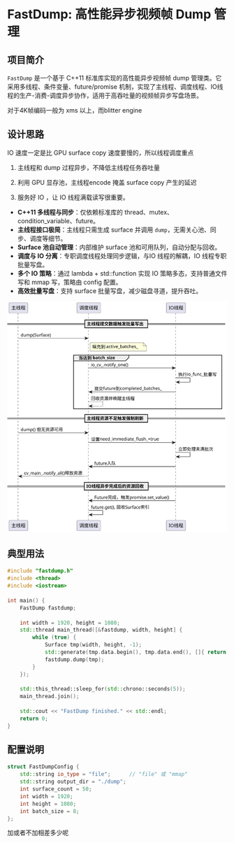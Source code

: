 # FastDump: 高性能异步视频帧 Dump 管理

## 项目简介

`FastDump` 是一个基于 C++11 标准库实现的高性能异步视频帧 dump 管理类。它采用多线程、条件变量、future/promise 机制，实现了主线程、调度线程、IO线程的生产-消费-调度异步协作，适用于高吞吐量的视频帧异步写盘场景。

对于4K帧编码一般为 xms 以上，而blitter engine

## 设计思路

IO 速度一定是比 GPU surface copy 速度要慢的，所以线程调度重点

1. 主线程和 dump 过程异步，不降低主线程任务吞吐量

2. 利用 GPU 显存池，主线程encode 掩盖 surface copy 产生的延迟

3. 服务好 IO ，让 IO 线程满载读写很重要。

   

- **C++11 多线程与同步**：仅依赖标准库的 thread、mutex、condition_variable、future。
- **主线程接口极简**：主线程只需生成 surface 并调用 `dump`，无需关心池、同步、调度等细节。
- **Surface 池自动管理**：内部维护 surface 池和可用队列，自动分配与回收。
- **调度与 IO 分离**：专职调度线程处理同步逻辑，与IO 线程的解耦，IO 线程专职批量写盘。
- **多个 IO 策略**：通过 lambda + std::function 实现 IO 策略多态，支持普通文件写和 mmap 写，策略由 config 配置。
- **高效批量写盘**：支持 surface 批量写盘，减少磁盘寻道，提升吞吐。

![plantuml-diagram-1747202561044](./assets/plantuml-diagram-1747202561044.svg)

## 典型用法

```cpp
#include "fastdump.h"
#include <thread>
#include <iostream>

int main() {
    FastDump fastdump;

    int width = 1920, height = 1080;
    std::thread main_thread([&fastdump, width, height] {
        while (true) {
            Surface tmp(width, height, -1);
            std::generate(tmp.data.begin(), tmp.data.end(), []{ return rand() % 256; });
            fastdump.dump(tmp);
        }
    });

    std::this_thread::sleep_for(std::chrono::seconds(5));
    main_thread.join();

    std::cout << "FastDump finished." << std::endl;
    return 0;
}
```

## 配置说明

```cpp
struct FastDumpConfig {
    std::string io_type = "file";      // "file" 或 "mmap"
    std::string output_dir = "./dump";
    int surface_count = 50;
    int width = 1920;
    int height = 1080;
    int batch_size = 8;
};
```







加或者不加相差多少呢
